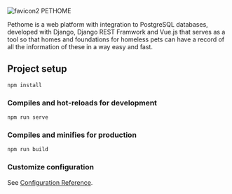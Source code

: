 ![favicon2](https://user-images.githubusercontent.com/67969956/139292696-699d4b34-8fc1-4978-bd5d-e03408032263.png)  PETHOME

Pethome is a web platform with integration to PostgreSQL databases, developed with Django, Django REST Framwork and Vue.js that serves as a tool so that homes and foundations for homeless pets can have a record of all the information of these in a way easy and fast.


## Project setup
```
npm install
```

### Compiles and hot-reloads for development
```
npm run serve
```

### Compiles and minifies for production
```
npm run build
```

### Customize configuration
See [Configuration Reference](https://cli.vuejs.org/config/).
